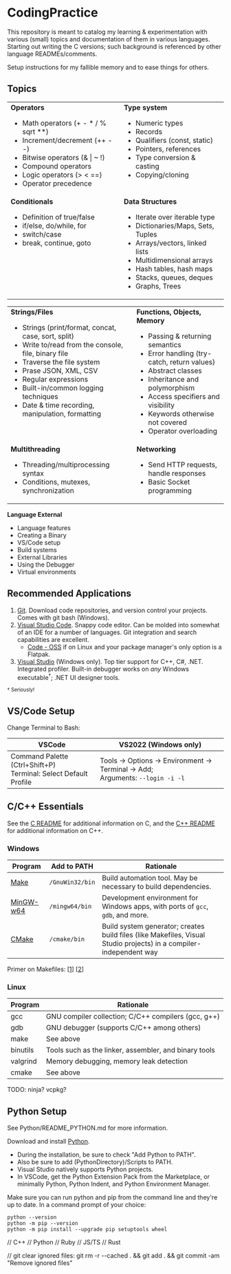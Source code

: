 # CodingPractice
This repository is meant to catalog my learning & experimentation with various (small) topics and documentation of them in various languages. Starting out writing the C versions; such background is referenced by other language READMEs/comments.

Setup instructions for my fallible memory and to ease things for others.

## Topics

<table>
  <tr>
    <td valign="top">
      <strong>Operators</strong>
      <ul>
        <li>Math operators (+ - * / % sqrt **)</li>
        <li>Increment/decrement (++ --)</li>
        <li>Bitwise operators (& | ~ !)</li>
        <li>Compound operators</li>
        <li>Logic operators (&gt; &lt; ==)</li>
        <li>Operator precedence</li>
      </ul>
    </td>
    <td valign="top">
      <strong>Type system</strong>
      <ul>
        <li>Numeric types</li>
        <li>Records</li>
        <li>Qualifiers (const, static)</li>
        <li>Pointers, references</li>
        <li>Type conversion & casting</li>
        <li>Copying/cloning</li>
      </ul>
    </td>
  </tr>
  <tr>
    <td valign="top">
      <strong>Conditionals</strong>
      <ul>
        <li>Definition of true/false</li>
        <li>if/else, do/while, for</li>
        <li>switch/case</li>
        <li>break, continue, goto</li>
      </ul>
    </td>
    <td valign="top">
      <strong>Data Structures</strong>
      <ul>
        <li>Iterate over iterable type</li>
        <li>Dictionaries/Maps, Sets, Tuples</li>
        <li>Arrays/vectors, linked lists</li>
        <li>Multidimensional arrays</li>
        <li>Hash tables, hash maps</li>
        <li>Stacks, queues, deques</li>
        <li>Graphs, Trees</li>
      </ul>
    </td>
  </tr>
</table>

<table>
  <tr>
    <td valign="top">
      <strong>Strings/Files</strong>
      <ul>
         <li>Strings (print/format, concat, case, sort, split)</li>
         <li>Write to/read from the console, file, binary file</li>
         <li>Traverse the file system</li>
         <li>Prase JSON, XML, CSV</li>
         <li>Regular expressions</li>
         <li>Built-in/common logging techniques</li>
         <li>Date & time recording, manipulation, formatting</li>
      </ul>
    </td>
    <td valign="top">
      <strong>Functions, Objects, Memory</strong>
      <ul>
         <li>Passing & returning semantics</li>
         <li>Error handling (try-catch, return values)</li>
         <li>Abstract classes</li>
         <li>Inheritance and polymorphism</li>
         <li>Access specifiers and visibility</li>
         <li>Keywords otherwise not covered</li>
         <li>Operator overloading</li>
      </ul>
    </td>
  </tr>
  <tr>
    <td valign="top">
      <strong>Multithreading</strong>
      <ul>
         <li>Threading/multiprocessing syntax</li>
         <li>Conditions, mutexes, synchronization</li>
      </ul>
    </td>
    <td valign="top">
      <strong>Networking</strong>
      <ul>
         <li>Send HTTP requests, handle responses</li>
         <li>Basic Socket programming</li>
      </ul>
    </td>
  </tr>
</table>

<strong>Language External</strong>
<ul>
   <li>Language features</li>
   <li>Creating a Binary</li>
   <li>VS/Code setup</li>
   <li>Build systems</li>
   <li>External Libraries</li>
   <li>Using the Debugger</li>
   <li>Virtual environments</li>
</ul>


## Recommended Applications
1. [Git](https://github.com/git-guides/install-git). Download code repositories, and version control your projects. Comes with git bash (Windows).
2. [Visual Studio Code](https://code.visualstudio.com/). Snappy code editor. Can be molded into somewhat of an IDE for a number of languages. Git integration and search capabilities are excellent. 
   - [Code - OSS](https://github.com/microsoft/vscode) if on Linux and your package manager's only option is a Flatpak.
3. [Visual Studio](https://visualstudio.microsoft.com/vs/) (Windows only). Top tier support for C++, C#, .NET. Integrated profiler. Built-in debugger works on *any* Windows executable<sup>†</sup>; .NET UI designer tools.

<sup>† Seriously!</sup>

## VS/Code Setup
Change Terminal to Bash:

| VSCode                                                             | VS2022 (Windows only)                                                             |
| ------------------------------------------------------------------ | --------------------------------------------------------------------------------- |
| Command Palette (Ctrl+Shift+P)<br>Terminal: Select Default Profile | Tools -> Options -> Environment -> Terminal -> Add;<br>Arguments: `--login -i -l` |

## C/C++ Essentials
See the [C README](C/README_C.md) for additional information on C, and the [C++ README](C++/README_C++.md) for additional information on C++.

### Windows

| Program                                                    | Add to PATH     | Rationale                                                                                                          |
| ---------------------------------------------------------- | --------------- | ------------------------------------------------------------------------------------------------------------------ |
| [Make](https://gnuwin32.sourceforge.net/packages/make.htm) | `/GnuWin32/bin` | Build automation tool. May be necessary to build dependencies.                                                     |
| [MinGW-w64](https://winlibs.com/)                          | `/mingw64/bin`  | Development environment for Windows apps, with ports of `gcc`, `gdb`, and more.                                    |
| [CMake](https://cmake.org/download/)                       | `/cmake/bin`    | Build system generator; creates build files (like Makefiles, Visual Studio projects) in a compiler-independent way |

Primer on Makefiles: \[[1](https://avikdas.com/2019/11/18/makefiles-from-the-ground-up.html)\] \[[2](https://avikdas.com/2019/12/16/makefiles-for-c-cpp-projects.html)\]

### Linux

| Program  | Rationale                                             |
| -------- | ----------------------------------------------------- |
| gcc      | GNU compiler collection; C/C++ compilers (gcc, g++)   |
| gdb      | GNU debugger (supports C/C++ among others)            |
| make     | See above                                             |
| binutils | Tools such as the linker, assembler, and binary tools |
| valgrind | Memory debugging, memory leak detection               |
| cmake    | See above                                             |

TODO: ninja? vcpkg?

## Python Setup

See Python/README_PYTHON.md for more information.

Download and install [Python](https://www.python.org/downloads/).

- During the installation, be sure to check "Add Python to PATH".
- Also be sure to add (PythonDirectory)/Scripts to PATH.
- Visual Studio natively supports Python projects.
- In VSCode, get the Python Extension Pack from the Marketplace, or minimally Python, Python Indent, and Python Environment Manager.

Make sure you can run python and pip from the command line and they're up to date. In a command prompt of your choice:

```
python --version
python -m pip --version
python -m pip install --upgrade pip setuptools wheel
```

// C++
// Python
// Ruby
// JS/TS
// Rust

// git clear ignored files: git rm -r --cached . && git add . && git commit -am "Remove ignored files"